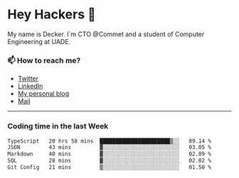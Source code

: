 # Hey Hackers 👋

My name is Decker. I`m CTO @Commet and a student of Computer Engineering at UADE.

### 📫 How to reach me?
- [Twitter](https://x.com/0xDecker) 
- [LinkedIn](https://www.linkedin.com/in/decker-urbano/) 
- [My personal blog](http://decker.sh) 
- [Mail](mailto:me@decker.sh)

---

### Coding time in the last Week

<!--START_SECTION:waka-->

```txt
TypeScript   20 hrs 58 mins  ██████████████████████▒░░   89.14 %
JSON         43 mins         ▓░░░░░░░░░░░░░░░░░░░░░░░░   03.05 %
Markdown     40 mins         ▓░░░░░░░░░░░░░░░░░░░░░░░░   02.89 %
SQL          28 mins         ▓░░░░░░░░░░░░░░░░░░░░░░░░   02.02 %
Git Config   21 mins         ▒░░░░░░░░░░░░░░░░░░░░░░░░   01.50 %
```

<!--END_SECTION:waka-->
